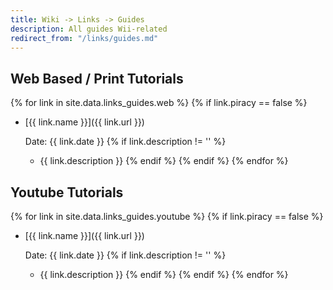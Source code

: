 ```yaml
---
title: Wiki -> Links -> Guides
description: All guides Wii-related
redirect_from: "/links/guides.md"
---
```


## Web Based / Print Tutorials

{% for link in site.data.links_guides.web %}
{% if link.piracy == false %}
  * [{{ link.name }}]({{ link.url }})

    Date: {{ link.date }}
{% if link.description != '' %}

    - {{ link.description }}
{% endif %}
{% endif %}
{% endfor %}

## Youtube Tutorials

{% for link in site.data.links_guides.youtube %}
{% if link.piracy == false %}
  * [{{ link.name }}]({{ link.url }})

    Date: {{ link.date }}
{% if link.description != '' %}

    - {{ link.description }}
{% endif %}
{% endif %}
{% endfor %}
